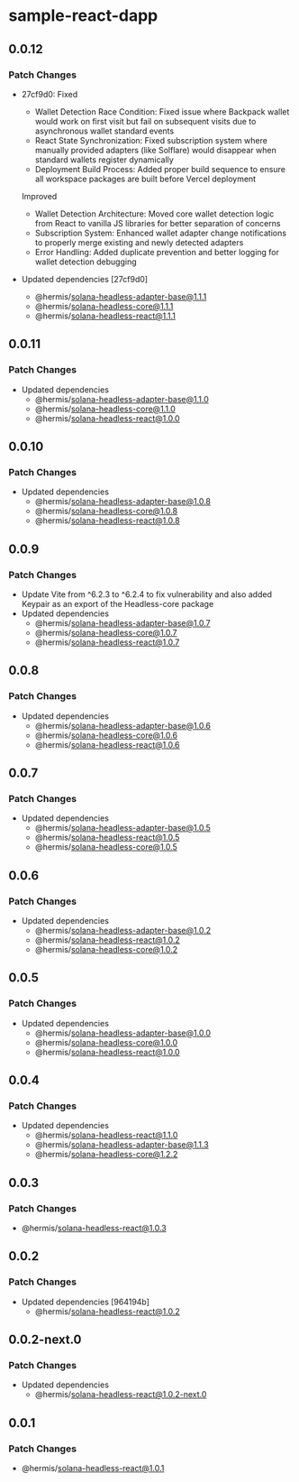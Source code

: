 # sample-react-dapp

## 0.0.12

### Patch Changes

- 27cf9d0: Fixed

  - Wallet Detection Race Condition: Fixed issue where Backpack wallet would work on first visit but fail on subsequent visits due to asynchronous wallet standard events
  - React State Synchronization: Fixed subscription system where manually provided adapters (like Solflare) would disappear when standard wallets register dynamically
  - Deployment Build Process: Added proper build sequence to ensure all workspace packages are built before Vercel deployment

  Improved

  - Wallet Detection Architecture: Moved core wallet detection logic from React to vanilla JS libraries for better separation of concerns
  - Subscription System: Enhanced wallet adapter change notifications to properly merge existing and newly detected adapters
  - Error Handling: Added duplicate prevention and better logging for wallet detection debugging

- Updated dependencies [27cf9d0]
  - @hermis/solana-headless-adapter-base@1.1.1
  - @hermis/solana-headless-core@1.1.1
  - @hermis/solana-headless-react@1.1.1

## 0.0.11

### Patch Changes

- Updated dependencies
  - @hermis/solana-headless-adapter-base@1.1.0
  - @hermis/solana-headless-core@1.1.0
  - @hermis/solana-headless-react@1.0.0

## 0.0.10

### Patch Changes

- Updated dependencies
  - @hermis/solana-headless-adapter-base@1.0.8
  - @hermis/solana-headless-core@1.0.8
  - @hermis/solana-headless-react@1.0.8

## 0.0.9

### Patch Changes

- Update Vite from ^6.2.3 to ^6.2.4 to fix vulnerability and also added Keypair as an export of the Headless-core package
- Updated dependencies
  - @hermis/solana-headless-adapter-base@1.0.7
  - @hermis/solana-headless-core@1.0.7
  - @hermis/solana-headless-react@1.0.7

## 0.0.8

### Patch Changes

- Updated dependencies
  - @hermis/solana-headless-adapter-base@1.0.6
  - @hermis/solana-headless-core@1.0.6
  - @hermis/solana-headless-react@1.0.6

## 0.0.7

### Patch Changes

- Updated dependencies
  - @hermis/solana-headless-adapter-base@1.0.5
  - @hermis/solana-headless-react@1.0.5
  - @hermis/solana-headless-core@1.0.5

## 0.0.6

### Patch Changes

- Updated dependencies
  - @hermis/solana-headless-adapter-base@1.0.2
  - @hermis/solana-headless-react@1.0.2
  - @hermis/solana-headless-core@1.0.2

## 0.0.5

### Patch Changes

- Updated dependencies
  - @hermis/solana-headless-adapter-base@1.0.0
  - @hermis/solana-headless-core@1.0.0
  - @hermis/solana-headless-react@1.0.0

## 0.0.4

### Patch Changes

- Updated dependencies
  - @hermis/solana-headless-react@1.1.0
  - @hermis/solana-headless-adapter-base@1.1.3
  - @hermis/solana-headless-core@1.2.2

## 0.0.3

### Patch Changes

- @hermis/solana-headless-react@1.0.3

## 0.0.2

### Patch Changes

- Updated dependencies [964194b]
  - @hermis/solana-headless-react@1.0.2

## 0.0.2-next.0

### Patch Changes

- Updated dependencies
  - @hermis/solana-headless-react@1.0.2-next.0

## 0.0.1

### Patch Changes

- @hermis/solana-headless-react@1.0.1
